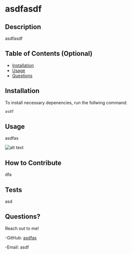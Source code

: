 
  
# asdfasdf
    


## Description

asdfasdf

## Table of Contents (Optional)

- [Installation](#installation)
- [Usage](#usage)
- [Questions](#questions)

## Installation

To install necessary depenencies, run the follwing command:

```md
asdf
```

## Usage

asdfas


![alt text](assets/images/screenshot.png)

## How to Contribute

dfa

## Tests

asd

## Questions?

Reach out to me!

-GitHub: [asdfas](https://github.com/asdfas)

-Email: asdf

    